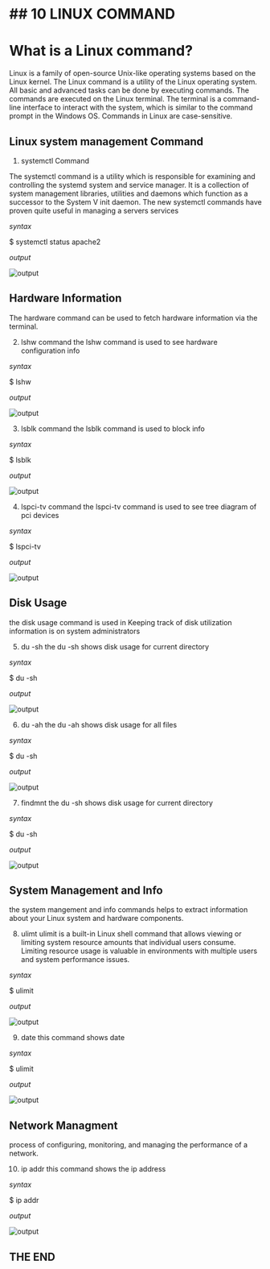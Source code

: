 # ## **10 LINUX COMMAND**

# What is a Linux command?

Linux is a family of open-source Unix-like operating systems based on the Linux kernel. The Linux command is a utility of the Linux operating system. All basic and advanced tasks can be done by executing commands. The commands are executed on the Linux terminal. The terminal is a command-line interface to interact with the system, which is similar to the command prompt in the Windows OS. Commands in Linux are case-sensitive.

## Linux system management Command

1. systemctl Command

The systemctl command is a utility which is responsible for examining and controlling the systemd system and service manager. It is a collection of system management libraries, utilities and daemons which function as a successor to the System V init daemon. The new systemctl commands have proven quite useful in managing a servers services

_syntax_

$ systemctl status apache2

_output_

![output](./images/systemctl.png)


## Hardware Information

The hardware command can be used to fetch hardware information via the terminal.

2. lshw command
the lshw command is used to see hardware configuration info

_syntax_

$ lshw

_output_

![output](./images/lshw.png)

3. lsblk command
the lsblk command is used to block info

_syntax_

$ lsblk

_output_

![output](./images/lsblk.png)

4. lspci-tv command
the lspci-tv command is used to see tree diagram of pci devices

_syntax_

$ lspci-tv

_output_

![output](./images/lspci-tv.png)


## Disk Usage
the disk usage command is used in Keeping track of disk utilization information is on system administrators

5. du -sh
the du -sh shows disk usage for current directory

_syntax_

$ du -sh

_output_

![output](./images/du-sh.png)

6. du -ah
the du -ah shows disk usage for all files

_syntax_

$ du -sh

_output_

![output](./images/du-ah.png)


7. findmnt
the du -sh shows disk usage for current directory

_syntax_

$ du -sh

_output_

![output](./images/findmnt.png)


## System Management and Info
 the system mangement and info commands helps to extract information about your Linux system and hardware components.

8. ulimt
ulimit is a built-in Linux shell command that allows viewing or limiting system resource amounts that individual users consume. Limiting resource usage is valuable in environments with multiple users and system performance issues.


_syntax_

$ ulimit

_output_

![output](./images/ulimit.png)

9. date
this command shows date


_syntax_

$ ulimit

_output_

![output](./images/date.png)



## Network Managment

process of configuring, monitoring, and managing the performance of a network.

10. ip addr
this command shows the ip address
 


_syntax_

$ ip addr

_output_

![output](./images/ip-addr.png)













## THE END
